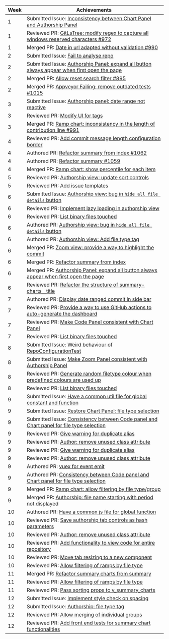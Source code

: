 Week | Achievements
-----|-------------
1 | Submitted Issue: [Inconsistency between Chart Panel and Authorship Panel](https://github.com/reposense/RepoSense/issues/1004)
1 | Reviewed PR: [GitLsTree: modify regex to capture all windows reserved characters #972](https://github.com/reposense/RepoSense/pull/972)
1 | Merged PR: [Date in url adapted without validation #990](https://github.com/reposense/RepoSense/pull/990)
2 | Submitted Issue: [Fail to analyse repo](https://github.com/reposense/RepoSense/issues/1019)
2 | Submitted Issue: [Authorship Panel: expand all button always appear when first open the page](https://github.com/reposense/RepoSense/issues/1023)
2 | Merged PR: [Allow reset search filter #895](https://github.com/reposense/RepoSense/pull/895)
2 | Merged PR: [Appveyor Failing: remove outdated tests #1015](https://github.com/reposense/RepoSense/pull/1015)
3 | Submitted Issue: [Authorship panel: date range not reactive](https://github.com/reposense/RepoSense/issues/1041)
3 | Reviewed PR: [Modify UI for tags](https://github.com/reposense/RepoSense/pull/1028)
3 | Merged PR: [Ramp chart: inconsistency in the length of contribution line #991](https://github.com/reposense/RepoSense/pull/991)
4 | Reviewed PR: [Add commit message length configuration border](https://github.com/reposense/RepoSense/pull/1048)
4 | Authored PR: [Refactor summary from index #1062](https://github.com/reposense/RepoSense/pull/1062)
4 | Authored PR: [Refactor summary #1059](https://github.com/reposense/RepoSense/pull/1059)
4 | Merged PR: [ Ramp chart: show percentile for each item](https://github.com/reposense/RepoSense/pull/922)
5 | Reviewed PR: [Authorship view: update sort controls](https://github.com/reposense/RepoSense/pull/1074)
5 | Reviewed PR: [Add issue templates](https://github.com/reposense/RepoSense/pull/1063)
6 | Submitted Issue: [Authorship view: bug in `hide all file details` button](https://github.com/reposense/RepoSense/issues/1081)
6 | Reviewed PR: [Implement lazy loading in authorship view](https://github.com/reposense/RepoSense/pull/1065)
6 | Reviewed PR: [List binary files touched](https://github.com/reposense/RepoSense/pull/1053)
6 | Authored PR: [Authorship view: bug in `hide all file details` button](https://github.com/reposense/RepoSense/pull/1089)
6 | Authored PR: [Authorship view: Add file type tag](https://github.com/reposense/RepoSense/pull/1093)
6 | Merged PR: [Zoom view: provide a way to highlight the commit](https://github.com/reposense/RepoSense/pull/1075)
6 | Merged PR: [Refactor summary from index](https://github.com/reposense/RepoSense/pull/1062)
6 | Merged PR: [Authorship Panel: expand all button always appear when first open the page](https://github.com/reposense/RepoSense/pull/1040)
6 | Reviewed PR: [Refactor the structure of summary-charts__title](https://github.com/reposense/RepoSense/pull/1106)
7 | Authored PR: [Display date ranged commit in side bar](https://github.com/reposense/RepoSense/pull/1101)
7 | Reviewed PR: [Provide a way to use GitHub actions to auto-generate the dashboard](https://github.com/reposense/RepoSense/pull/1078)
7 | Reviewed PR: [Make Code Panel consistent with Chart Panel](https://github.com/reposense/RepoSense/pull/1080)
7 | Reviewed PR: [List binary files touched](https://github.com/reposense/RepoSense/pull/1053)
8 | Submitted Issue: [Weird behaviour of RepoConfigurationTest](https://github.com/reposense/RepoSense/issues/1134)
8 | Submitted Issue: [Make Zoom Panel consistent with Authorship Panel](https://github.com/reposense/RepoSense/issues/1126)
8 | Reviewed PR: [Generate random filetype colour when predefined colours are used up](https://github.com/reposense/RepoSense/pull/1148)
8 | Reviewed PR: [List binary files touched](https://github.com/reposense/RepoSense/pull/1053)
9 | Submitted Issue: [Have a common util file for global constant and function](https://github.com/reposense/RepoSense/issues/1161)
9 | Submitted Issue: [Restore Chart Panel: file type selection](https://github.com/reposense/RepoSense/issues/1151)
9 | Submitted Issue: [Consistency between Code panel and Chart panel for file type selection](https://github.com/reposense/RepoSense/issues/1150)
9 | Reviewed PR: [Give warning for duplicate alias](https://github.com/reposense/RepoSense/pull/1153)
9 | Reviewed PR: [Author: remove unused class attribute](https://github.com/reposense/RepoSense/pull/1158)
9 | Reviewed PR: [Give warning for duplicate alias](https://github.com/reposense/RepoSense/pull/1153)
9 | Reviewed PR: [Author: remove unused class attribute](https://github.com/reposense/RepoSense/pull/1158)
9 | Authored PR: [vuex for event emit ](https://github.com/reposense/RepoSense/pull/1162)
9 | Authored PR: [Consistency between Code panel and Chart panel for file type selection](https://github.com/reposense/RepoSense/pull/1152)
9 | Merged PR: [Ramp chart: allow filtering by file type/group](https://github.com/reposense/RepoSense/pull/1025)
9 | Merged PR: [Authorship: file name starting with period not displayed](https://github.com/reposense/RepoSense/pull/1125)
10 | Authored PR: [Have a common js file for global function](https://github.com/reposense/RepoSense/pull/1176)
10 | Reviewed PR: [Save authorship tab controls as hash parameters](https://github.com/reposense/RepoSense/pull/1057)
10 | Reviewed PR: [Author: remove unused class attribute](https://github.com/reposense/RepoSense/pull/1158)
10 | Reviewed PR: [Add functionality to view code for entire repository](https://github.com/reposense/RepoSense/pull/1175)
10 | Reviewed PR: [Move tab resizing to a new component](https://github.com/reposense/RepoSense/pull/1179)
10 | Reviewed PR: [Allow filtering of ramps by file type](https://github.com/reposense/RepoSense/pull/1192)
11 | Merged PR: [Refactor summary charts from summary](https://github.com/reposense/RepoSense/pull/1059)
11 | Reviewed PR: [Allow filtering of ramps by file type](https://github.com/reposense/RepoSense/pull/1192)
11 | Reviewed PR: [Pass sorting props to v_summary_charts](https://github.com/reposense/RepoSense/pull/1214)
12 | Submitted Issue: [Implement style check on spacing](https://github.com/reposense/RepoSense/issues/1224)
12 | Submitted Issue: [Authorship: file type tag](https://github.com/reposense/RepoSense/issues/1237)
12 | Reviewed PR: [Allow merging of individual groups](https://github.com/reposense/RepoSense/pull/1223)
12 | Reviewed PR: [Add front end tests for summary chart functionalities](https://github.com/reposense/RepoSense/pull/1228)
